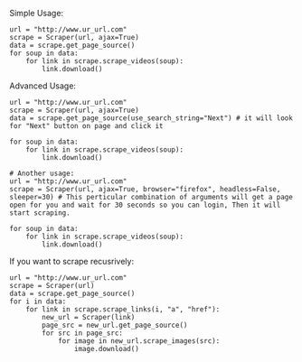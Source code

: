 
Simple Usage:


    url = "http://www.ur_url.com"
    scrape = Scraper(url, ajax=True)
    data = scrape.get_page_source()
    for soup in data:
        for link in scrape.scrape_videos(soup):
            link.download()

Advanced Usage:

    url = "http://www.ur_url.com"
    scrape = Scraper(url, ajax=True)
    data = scrape.get_page_source(use_search_string="Next") # it will look for "Next" button on page and click it

    for soup in data:
        for link in scrape.scrape_videos(soup):
            link.download()

    # Another usage:
    url = "http://www.ur_url.com"
    scrape = Scraper(url, ajax=True, browser="firefox", headless=False, sleeper=30) # This perticular combination of arguments will get a page open for you and wait for 30 seconds so you can login, Then it will start scraping.

    for soup in data:
        for link in scrape.scrape_videos(soup):
            link.download()

If you want to scrape recusrively:

    url = "http://www.ur_url.com"
    scrape = Scraper(url)
    data = scrape.get_page_source()
    for i in data:
        for link in scrape.scrape_links(i, "a", "href"):
            new_url = Scraper(link)
            page_src = new_url.get_page_source()
            for src in page_src:
                for image in new_url.scrape_images(src):
                    image.download()


